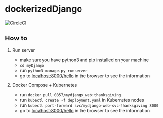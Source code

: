 # dockerizedDjango

[![CircleCI](https://circleci.com/gh/TheOnly-Co/dockerizedDjango.svg?style=svg)](https://circleci.com/gh/TheOnly-Co/dockerizedDjango)

## How to

1. Run server

   - make sure you have python3 and pip installed on your machine
   - `cd myDjango`
   - run `python3 manage.py runserver`
   - go to [localhost:8000/hello](http://localhost:8000/hello) in the browser to see the information

2. Docker Compose + Kubernetes

   - run `docker pull 0857/mydjango_web:thanksgiving`
   - run `kubectl create -f deployment.yaml` in Kubernetes nodes
   - run `kubectl port-forward svc/mydjango-web-svc-thanksgiving 8000`
   - go to [localhost:8000/hello](http://localhost:8000/hello) in the browser to see the information
